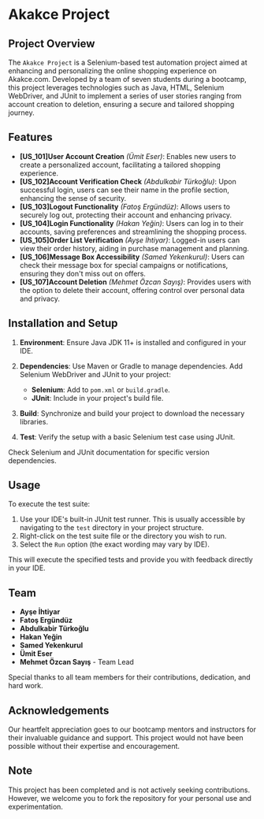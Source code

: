 # Akakce Project

## Project Overview

The `Akakce Project` is a Selenium-based test automation project aimed at enhancing and personalizing the online shopping experience on Akakce.com. Developed by a team of seven students during a bootcamp, this project leverages technologies such as Java, HTML, Selenium WebDriver, and JUnit to implement a series of user stories ranging from account creation to deletion, ensuring a secure and tailored shopping journey.

## Features

- **[US_101]User Account Creation** *(Ümit Eser)*: Enables new users to create a personalized account, facilitating a tailored shopping experience.
- **[US_102]Account Verification Check** *(Abdulkabir Türkoğlu)*: Upon successful login, users can see their name in the profile section, enhancing the sense of security.
- **[US_103]Logout Functionality** *(Fatoş Ergündüz)*: Allows users to securely log out, protecting their account and enhancing privacy.
- **[US_104]Login Functionality** *(Hakan Yeğin)*: Users can log in to their accounts, saving preferences and streamlining the shopping process.
- **[US_105]Order List Verification** *(Ayşe İhtiyar)*: Logged-in users can view their order history, aiding in purchase management and planning.
- **[US_106]Message Box Accessibility** *(Samed Yekenkurul)*: Users can check their message box for special campaigns or notifications, ensuring they don't miss out on offers.
- **[US_107]Account Deletion** *(Mehmet Özcan Sayış)*: Provides users with the option to delete their account, offering control over personal data and privacy.


## Installation and Setup

1. **Environment**: Ensure Java JDK 11+ is installed and configured in your IDE.

2. **Dependencies**: Use Maven or Gradle to manage dependencies. Add Selenium WebDriver and JUnit to your project:
   - **Selenium**: Add to `pom.xml` or `build.gradle`.
   - **JUnit**: Include in your project's build file.

3. **Build**: Synchronize and build your project to download the necessary libraries.

4. **Test**: Verify the setup with a basic Selenium test case using JUnit.

Check Selenium and JUnit documentation for specific version dependencies.




## Usage

To execute the test suite:

1. Use your IDE's built-in JUnit test runner. This is usually accessible by navigating to the `test` directory in your project structure.
2. Right-click on the test suite file or the directory you wish to run.
3. Select the `Run` option (the exact wording may vary by IDE).

This will execute the specified tests and provide you with feedback directly in your IDE.

## Team

- **Ayşe İhtiyar**
- **Fatoş Ergündüz**
- **Abdulkabir Türkoğlu**
- **Hakan Yeğin**
- **Samed Yekenkurul**
- **Ümit Eser**
- **Mehmet Özcan Sayış** - Team Lead

Special thanks to all team members for their contributions, dedication, and hard work.

## Acknowledgements

Our heartfelt appreciation goes to our bootcamp mentors and instructors for their invaluable guidance and support. This project would not have been possible without their expertise and encouragement.

## Note

This project has been completed and is not actively seeking contributions. However, we welcome you to fork the repository for your personal use and experimentation.
